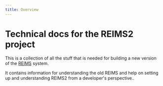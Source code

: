 ```yaml
---
title: Overview
---
```


# Technical docs for the REIMS2 project

This is a collection of all the stuff that is needed for building a new version of the [REIMS](https://vosh.org/get-involved/vosh-fellow/suggested-reading/reims-system/) system.

It contains information for understanding the old REIMS and help on setting up and understanding REIMS2 from a developer's perspective..
